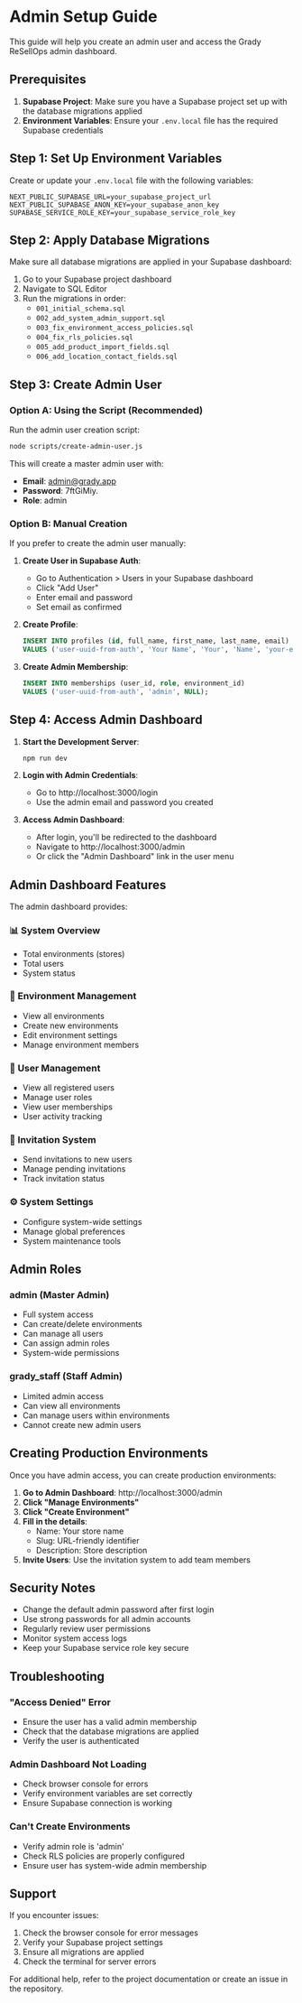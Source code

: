 # Admin Setup Guide

This guide will help you create an admin user and access the Grady ReSellOps
admin dashboard.

## Prerequisites

1. **Supabase Project**: Make sure you have a Supabase project set up with the
   database migrations applied
2. **Environment Variables**: Ensure your `.env.local` file has the required
   Supabase credentials

## Step 1: Set Up Environment Variables

Create or update your `.env.local` file with the following variables:

```env
NEXT_PUBLIC_SUPABASE_URL=your_supabase_project_url
NEXT_PUBLIC_SUPABASE_ANON_KEY=your_supabase_anon_key
SUPABASE_SERVICE_ROLE_KEY=your_supabase_service_role_key
```

## Step 2: Apply Database Migrations

Make sure all database migrations are applied in your Supabase dashboard:

1. Go to your Supabase project dashboard
2. Navigate to SQL Editor
3. Run the migrations in order:
   - `001_initial_schema.sql`
   - `002_add_system_admin_support.sql`
   - `003_fix_environment_access_policies.sql`
   - `004_fix_rls_policies.sql`
   - `005_add_product_import_fields.sql`
   - `006_add_location_contact_fields.sql`

## Step 3: Create Admin User

### Option A: Using the Script (Recommended)

Run the admin user creation script:

```bash
node scripts/create-admin-user.js
```

This will create a master admin user with:

- **Email**: admin@grady.app
- **Password**: 7ftGiMiy.
- **Role**: admin

### Option B: Manual Creation

If you prefer to create the admin user manually:

1. **Create User in Supabase Auth**:
   - Go to Authentication > Users in your Supabase dashboard
   - Click "Add User"
   - Enter email and password
   - Set email as confirmed

2. **Create Profile**:
   ```sql
   INSERT INTO profiles (id, full_name, first_name, last_name, email)
   VALUES ('user-uuid-from-auth', 'Your Name', 'Your', 'Name', 'your-email@example.com');
   ```

3. **Create Admin Membership**:
   ```sql
   INSERT INTO memberships (user_id, role, environment_id)
   VALUES ('user-uuid-from-auth', 'admin', NULL);
   ```

## Step 4: Access Admin Dashboard

1. **Start the Development Server**:
   ```bash
   npm run dev
   ```

2. **Login with Admin Credentials**:
   - Go to http://localhost:3000/login
   - Use the admin email and password you created

3. **Access Admin Dashboard**:
   - After login, you'll be redirected to the dashboard
   - Navigate to http://localhost:3000/admin
   - Or click the "Admin Dashboard" link in the user menu

## Admin Dashboard Features

The admin dashboard provides:

### 📊 System Overview

- Total environments (stores)
- Total users
- System status

### 🏢 Environment Management

- View all environments
- Create new environments
- Edit environment settings
- Manage environment members

### 👥 User Management

- View all registered users
- Manage user roles
- View user memberships
- User activity tracking

### 📧 Invitation System

- Send invitations to new users
- Manage pending invitations
- Track invitation status

### ⚙️ System Settings

- Configure system-wide settings
- Manage global preferences
- System maintenance tools

## Admin Roles

### admin (Master Admin)

- Full system access
- Can create/delete environments
- Can manage all users
- Can assign admin roles
- System-wide permissions

### grady_staff (Staff Admin)

- Limited admin access
- Can view all environments
- Can manage users within environments
- Cannot create new admin users

## Creating Production Environments

Once you have admin access, you can create production environments:

1. **Go to Admin Dashboard**: http://localhost:3000/admin
2. **Click "Manage Environments"**
3. **Click "Create Environment"**
4. **Fill in the details**:
   - Name: Your store name
   - Slug: URL-friendly identifier
   - Description: Store description
5. **Invite Users**: Use the invitation system to add team members

## Security Notes

- Change the default admin password after first login
- Use strong passwords for all admin accounts
- Regularly review user permissions
- Monitor system access logs
- Keep your Supabase service role key secure

## Troubleshooting

### "Access Denied" Error

- Ensure the user has a valid admin membership
- Check that the database migrations are applied
- Verify the user is authenticated

### Admin Dashboard Not Loading

- Check browser console for errors
- Verify environment variables are set correctly
- Ensure Supabase connection is working

### Can't Create Environments

- Verify admin role is 'admin'
- Check RLS policies are properly configured
- Ensure user has system-wide admin membership

## Support

If you encounter issues:

1. Check the browser console for error messages
2. Verify your Supabase project settings
3. Ensure all migrations are applied
4. Check the terminal for server errors

For additional help, refer to the project documentation or create an issue in
the repository.
